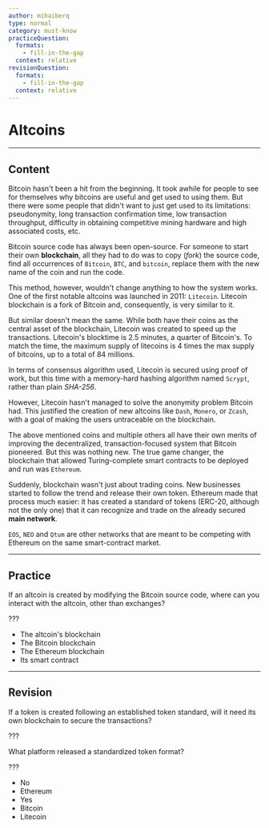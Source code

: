 ```yaml
---
author: mihaiberq
type: normal
category: must-know
practiceQuestion:
  formats:
    - fill-in-the-gap
  context: relative
revisionQuestion:
  formats:
    - fill-in-the-gap
  context: relative
---
```


# Altcoins


---

## Content

Bitcoin hasn't been a hit from the beginning. It took awhile for people to see for themselves why bitcoins are useful and get used to using them. But there were some people that didn't want to just get used to its limitations: pseudonymity, long transaction confirmation time, low transaction throughput, difficulty in obtaining competitive mining hardware and high associated costs, etc.

Bitcoin source code has always been open-source. For someone to start their own **blockchain**, all they had to do was to copy (*fork*) the source code, find all occurrences of `Bitcoin`, `BTC`, and `bitcoin`, replace them with the new name of the coin and run the code.

This method, however, wouldn't change anything to how the system works. One of the first notable altcoins was launched in 2011: `Litecoin`. Litecoin blockchain is a fork of Bitcoin and, consequently, is very similar to it. 

But similar doesn't mean the same. While both have their coins as the central asset of the blockchain, Litecoin was created to speed up the transactions. Litecoin's blocktime is 2.5 minutes, a quarter of Bitcoin's. To match the time, the maximum supply of litecoins is 4 times the max supply of bitcoins, up to a total of 84 millions.

In terms of consensus algorithm used, Litecoin is secured using proof of work, but this time with a memory-hard hashing algorithm named `Scrypt`, rather than plain *SHA-256*.

However, Litecoin hasn't managed to solve the anonymity problem Bitcoin had. This justified the creation of new altcoins like `Dash`, `Monero`, or `Zcash`, with a goal of making the users untraceable on the blockchain.

The above mentioned coins and multiple others all have their own merits of improving the decentralized, transaction-focused system that Bitcoin pioneered. But this was nothing new. The true game changer, the blockchain that allowed Turing-complete smart contracts to be deployed and run was `Ethereum`.

Suddenly, blockchain wasn't just about trading coins. New businesses started to follow the trend and release their own token. Ethereum made that process much easier: it has created a standard of tokens (ERC-20, although not the only one) that it can recognize and trade on the already secured **main network**.

`EOS`, `NEO` and `Qtum` are other networks that are meant to be competing with Ethereum on the same smart-contract market.


---

## Practice

If an altcoin is created by modifying the Bitcoin source code, where can you interact with the altcoin, other than exchanges?

???

- The altcoin's blockchain
- The Bitcoin blockchain
- The Ethereum blockchain
- Its smart contract


---

## Revision

If a token is created following an established token standard, will it need its own blockchain to secure the transactions?

???

What platform released a standardized token format?

???

- No
- Ethereum
- Yes
- Bitcoin
- Litecoin
